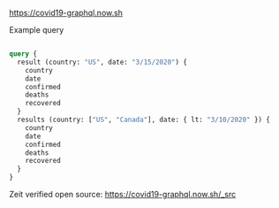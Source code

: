 https://covid19-graphql.now.sh

Example query
```graphql

query {
  result (country: "US", date: "3/15/2020") {
    country
    date
    confirmed
    deaths
    recovered
  }
  results (country: ["US", "Canada"], date: { lt: "3/10/2020" }) {
    country
    date
    confirmed
    deaths
    recovered
  }
}

```

Zeit verified open source: https://covid19-graphql.now.sh/_src

